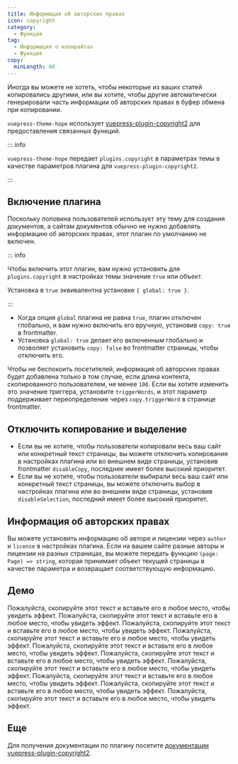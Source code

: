 ```yaml
---
title: Информация об авторских правах
icon: copyright
category:
  - Функция
tag:
  - Информация о копирайтах
  - Функция
copy:
  minLength: 40
---
```


Иногда вы можете не хотеть, чтобы некоторые из ваших статей копировались другими, или вы хотите, чтобы другие автоматически генерировали часть информации об авторских правах в буфер обмена при копировании.

`vuepress-theme-hope` использует [vuepress-plugin-copyright2][copyright2] для предоставления связанных функций.

::: info

`vuepress-theme-hope` передает `plugins.copyright` в параметрах темы в качестве параметров плагина для `vuepress-plugin-copyright2`.

:::

<!-- more -->

## Включение плагина

Поскольку половина пользователей использует эту тему для создания документов, а сайтам документов обычно не нужно добавлять информацию об авторских правах, этот плагин по умолчанию не включен.

::: info

Чтобы включить этот плагин, вам нужно установить для `plugins.copyright` в настройках темы значение `true` или объект.

Установка в `true` эквивалентна установке `{ global: true }`.

:::

- Когда опция `global` плагина не равна `true`, плагин отключен глобально, и вам нужно включить его вручную, установив `copy: true` в frontmatter.
- Установка `global: true` делает его включенным глобально и позволяет установить `copy: false` во frontmatter страницы, чтобы отключить его.

Чтобы не беспокоить посетителей, информация об авторских правах будет добавлена только в том случае, если длина контента, скопированного пользователем, не менее `100`. Если вы хотите изменить это значение триггера, установите `triggerWords`, и этот параметр поддерживает переопределение через `copy.triggerWord` в странице frontmatter.

## Отключить копирование и выделение

- Если вы не хотите, чтобы пользователи копировали весь ваш сайт или конкретный текст страницы, вы можете отключить копирование в настройках плагина или во внешнем виде страницы, установив frontmatter `disableCopy`, последнее имеет более высокий приоритет.
- Если вы не хотите, чтобы пользователи выбирали весь ваш сайт или конкретный текст страницы, вы можете отключить выбор в настройках плагина или во внешнем виде страницы, установив `disableSelection`, последний имеет более высокий приоритет.

## Информация об авторских правах

Вы можете установить информацию об авторе и лицензии через `author` и `license` в настройках плагина. Если на вашем сайте разные авторы и лицензии на разных страницах, вы можете передать функцию `(page: Page) => string`, которая принимает объект текущей страницы в качестве параметра и возвращает соответствующую информацию.

## Демо

Пожалуйста, скопируйте этот текст и вставьте его в любое место, чтобы увидеть эффект. Пожалуйста, скопируйте этот текст и вставьте его в любое место, чтобы увидеть эффект. Пожалуйста, скопируйте этот текст и вставьте его в любое место, чтобы увидеть эффект. Пожалуйста, скопируйте этот текст и вставьте его в любое место, чтобы увидеть эффект. Пожалуйста, скопируйте этот текст и вставьте его в любое место, чтобы увидеть эффект. Пожалуйста, скопируйте этот текст и вставьте его в любое место, чтобы увидеть эффект. Пожалуйста, скопируйте этот текст и вставьте его в любое место, чтобы увидеть эффект. Пожалуйста, скопируйте этот текст и вставьте его в любое место, чтобы увидеть эффект. Пожалуйста, скопируйте этот текст и вставьте его в любое место, чтобы увидеть эффект. Пожалуйста, скопируйте этот текст и вставьте его в любое место, чтобы увидеть эффект.

## Еще

Для получения документации по плагину посетите [документации vuepress-plugin-copyright2][copyright2].

[copyright2]: https://vuepress-theme-hope.github.io/v2/copyright/zh/
